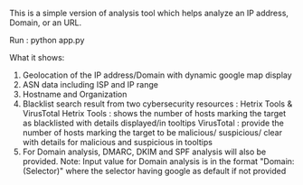 This is a simple version of analysis tool which helps analyze an IP address, Domain, or an URL.

Run : python app.py

What it shows:
1. Geolocation of the IP address/Domain with dynamic google map display
2. ASN data including ISP and IP range
3. Hostname and Organization
4. Blacklist search result from two cybersecurity resources : Hetrix Tools & VirusTotal
    Hetrix Tools : shows the number of hosts marking the target as blacklisted with details displayed/in tooltips
    VirusTotal : provide the number of hosts marking the target to be malicious/ suspicious/ clear with details for malicious and suspicious in tooltips
5. For Domain analysis, DMARC, DKIM and SPF analysis will also be provided.
   Note: Input value for Domain analysis is in the format "Domain:(Selector)" where the selector having google as default if not provided 

